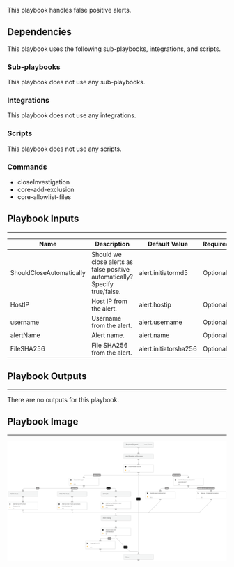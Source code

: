 This playbook handles false positive alerts.


## Dependencies
This playbook uses the following sub-playbooks, integrations, and scripts.

### Sub-playbooks
This playbook does not use any sub-playbooks.

### Integrations
This playbook does not use any integrations.

### Scripts
This playbook does not use any scripts.

### Commands
* closeInvestigation
* core-add-exclusion
* core-allowlist-files

## Playbook Inputs
---

| **Name** | **Description** | **Default Value** | **Required** |
| --- | --- | --- | --- |
| ShouldCloseAutomatically | Should we close alerts as false positive automatically? Specify true/false. | alert.initiatormd5 | Optional |
| HostIP | Host IP from the alert. | alert.hostip | Optional |
| username | Username from the alert. | alert.username | Optional |
| alertName | Alert name. | alert.name | Optional |
| FileSHA256 | File SHA256 from the alert. | alert.initiatorsha256 | Optional |

## Playbook Outputs
---
There are no outputs for this playbook.

## Playbook Image
---
![Handle False Positive Alerts](https://raw.githubusercontent.com/demisto/content/2d66f3f4c673e252f4f8d44aa944b450b84ee12c/Packs/CommonPlaybooks/doc_files/Handle_False_Positive_Alerts.png)
